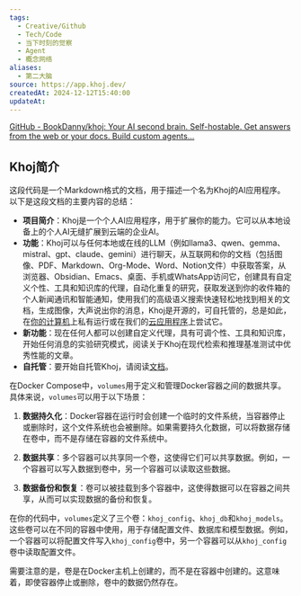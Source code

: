```yaml
---
tags:
  - Creative/Github
  - Tech/Code
  - 当下时刻的觉察
  - Agent
  - 概念网络
aliases:
  - 第二大脑
source: https://app.khoj.dev/
createdAt: 2024-12-12T15:40:00
updateAt:
---
```

[GitHub - BookDanny/khoj: Your AI second brain. Self-hostable. Get answers from the web or your docs. Build custom agents...](https://github.com/BookDanny/khoj)

## Khoj简介
这段代码是一个Markdown格式的文档，用于描述一个名为Khoj的AI应用程序。以下是这段文档的主要内容的总结：

- **项目简介**：Khoj是一个个人AI应用程序，用于扩展你的能力。它可以从本地设备上的个人AI无缝扩展到云端的企业AI。
- **功能**：Khoj可以与任何本地或在线的LLM（例如llama3、qwen、gemma、mistral、gpt、claude、gemini）进行聊天，从互联网和你的文档（包括图像、PDF、Markdown、Org-Mode、Word、Notion文件）中获取答案，从浏览器、Obsidian、Emacs、桌面、手机或WhatsApp访问它，创建具有自定义个性、工具和知识库的代理，自动化重复的研究，获取发送到你的收件箱的个人新闻通讯和智能通知，使用我们的高级语义搜索快速轻松地找到相关的文档，生成图像，大声说出你的消息，Khoj是开源的，可自托管的，总是如此，在[你的计算机](https://docs.khoj.dev/get-started/setup)上私有运行或在我们的[云应用程序](https://app.khoj.dev)上尝试它。
- **新功能**：现在任何人都可以创建自定义代理，具有可调个性、工具和知识库，开始任何消息的实验研究模式，阅读关于Khoj在现代检索和推理基准测试中优秀性能的文章。
- **自托管**：要开始自托管Khoj，请阅读[文档](https://docs.khoj.dev/get-started/setup)。


在Docker Compose中，`volumes`用于定义和管理Docker容器之间的数据共享。具体来说，`volumes`可以用于以下场景：

1. **数据持久化**：Docker容器在运行时会创建一个临时的文件系统，当容器停止或删除时，这个文件系统也会被删除。如果需要持久化数据，可以将数据存储在卷中，而不是存储在容器的文件系统中。

2. **数据共享**：多个容器可以共享同一个卷，这使得它们可以共享数据。例如，一个容器可以写入数据到卷中，另一个容器可以读取这些数据。

3. **数据备份和恢复**：卷可以被挂载到多个容器中，这使得数据可以在容器之间共享，从而可以实现数据的备份和恢复。

在你的代码中，`volumes`定义了三个卷：`khoj_config`、`khoj_db`和`khoj_models`。这些卷可以在不同的容器中使用，用于存储配置文件、数据库和模型数据。例如，一个容器可以将配置文件写入`khoj_config`卷中，另一个容器可以从`khoj_config`卷中读取配置文件。

需要注意的是，卷是在Docker主机上创建的，而不是在容器中创建的。这意味着，即使容器停止或删除，卷中的数据仍然存在。




